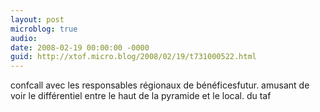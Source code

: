 ```yaml
---
layout: post
microblog: true
audio: 
date: 2008-02-19 00:00:00 -0000
guid: http://xtof.micro.blog/2008/02/19/t731000522.html
---
```

confcall avec les responsables régionaux de bénéficesfutur. amusant de voir le différentiel entre le haut de la pyramide et le local. du taf
